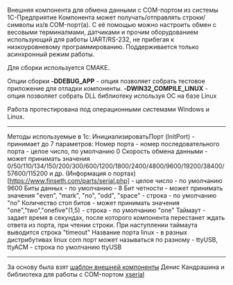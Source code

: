 
Внешняя компонента для обмена данными с COM-портом из системы 1С-Предприятие
Компонента может получать/отправлять  строки/символы из/в COM-порт(а).
С её помощью можно настроить обмен с весовыми терминалмами, датчиками
и прочим оборудованием использующий для работы UART/RS-232, не прибегая к низкоуровневому программированию.
Поддерживается только асинхронный режим работы.

Для сборки используется CMAKE.

Опции сборки
**-DDEBUG_APP** - опция позволяет собрать тестовое приложение для отладки компоненты.
**-DWIN32_COMPILE_LINUX** - опция позволяет собрать DLL библиотеку используя ОС на базе Linux

Работа протестирована под операционными системами Windows и Linux.

---
Методы используемые в 1с:
	    ИнициализироватьПорт (InitPort) - принимает до 7 параметров:
			Номер порта - номер последовательного порта - целое число, по умолчанию 0
			Скорость обмена данными  - может принимать значения 
				0/50/110/134/150/200/300/600/1200/1800/2400/4800/9600/19200/38400/57600/115200 и др.
				(Информация о портах)[https://www.finseth.com/parts/serial.php] - целое число - по умолчанию 9600
			Биты данных - по умолчанию - 8
			Бит четности - может принимать значения "even", "mark", "no", "odd", "space" - строка - по умолчанию "no"
			Количество стоп битов - может принимать значения "one","two","onefive"(1,5) - строка - по умолчанию "one"
			Таймаут - задает время в секундах, после которого компонента перестанет ждать ответа из порта, при чтении строки. 
				При наступлении таймаута выводится строка "timeout"
			Название порта linux - в разных дистрибутивах linux com порт может называться по разному - ttyUSB, ttyACM - строка 
				по умолчанию ttyUSB

---
За основу была взят [шаблон внешней компоненты](https://github.com/lintest/AddinTemplate) Денис Кандрашина 
и библиотека для работы с COM-портом [xserial](https://github.com/NewYaroslav/xserial/tree/master)
